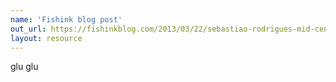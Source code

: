 ```yaml
---
name: 'Fishink blog post'
out_url: https://fishinkblog.com/2013/03/22/sebastiao-rodrigues-mid-century-portuguese-graphic-designer/
layout: resource
---
```


glu glu
